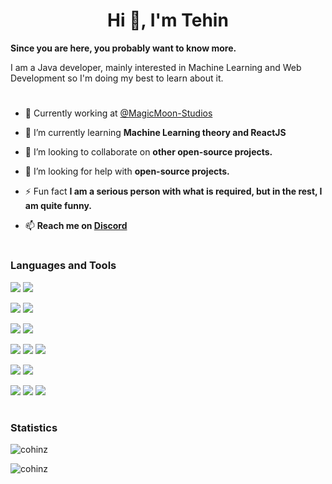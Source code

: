 [Discord]:https://discordapp.com/users/421785204957642754
<h1 align="center">Hi 👋, I'm Tehin</h1>

**Since you are here, you probably want to know more.**

I am a Java developer, mainly interested in Machine Learning and Web Development so I'm doing my best to learn about it.
#
- 📄 Currently working at [@MagicMoon-Studios](https://github.com/MagicMoon-Studios)

- 🌱 I’m currently learning **Machine Learning theory and ReactJS**

- 👯 I’m looking to collaborate on **other open-source projects.**

<!-- - 👨‍💻 All of my projects are available at [Coming Soon...](Coming Soon...) -->

- 🤝 I’m looking for help with **open-source projects.**

- ⚡ Fun fact **I am a serious person with what is required, but in the rest, I am quite funny.**


- 📫 **Reach me on [Discord]**

#
### Languages and Tools

<p>
  <img src="https://img.shields.io/badge/Figma-F05032?style=for-the-badge&logo=figma&logoColor=white">
  <img src="https://img.shields.io/badge/Git-F05032?style=for-the-badge&logo=git&logoColor=white">
</p>
<p>
  <img src="https://img.shields.io/badge/Visual_Studio-5C2D91?style=for-the-badge&logo=visual%20studio&logoColor=white">
  <img src="https://img.shields.io/badge/Eclipse-2C2255?style=for-the-badge&logo=eclipse&logoColor=white">  
</p>
<p>
  <img src="https://img.shields.io/badge/CSS3-1572B6?style=for-the-badge&logo=css3&logoColor=white">
  <img src="https://img.shields.io/badge/HTML5-E34F26?style=for-the-badge&logo=html5&logoColor=white">
</p>
<p>
  <img src="https://img.shields.io/badge/Node.js-20232A?style=for-the-badge&logo=nodedotjs&logoColor=white">
  <img src="https://img.shields.io/badge/React-20232A?style=for-the-badge&logo=react&logoColor=61DAFB">
  <img src="https://img.shields.io/badge/Express.js-20232A?style=for-the-badge&logo=express&logoColor=white">
</p>
<p>
  <img src="https://img.shields.io/badge/Java-F7DF1E?style=for-the-badge&logo=java&logoColor=black">
  <img src="https://img.shields.io/badge/JavaScript-F7DF1E?style=for-the-badge&logo=javascript&logoColor=black">
</p>
<p>
  <img src="https://img.shields.io/badge/MongoDB-4EA94B?style=for-the-badge&logo=mongodb&logoColor=white">
  <img src="https://img.shields.io/badge/MySQL-EC9322?style=for-the-badge&logo=mysql&logoColor=white">
  <img src="https://img.shields.io/badge/redis-CC0000.svg?&style=for-the-badge&logo=redis&logoColor=white">
</p>

# 
  
### Statistics
<p><img align="center" src="https://github-readme-streak-stats.herokuapp.com/?user=cohinz&" alt="cohinz" /></p>
<p><img align="center" src="https://github-readme-stats.vercel.app/api?username=cohinz&show_icons=true&locale=en" alt="cohinz" /></p>
